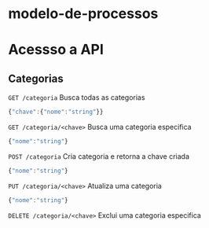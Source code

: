 # modelo-de-processos

Acessso a API
=============

Categorias
------------
`GET /categoria` Busca todas as categorias
```javascript
{"chave":{"nome":"string"}}
```

`GET /categoria/<chave>` Busca uma categoria especifica
```javascript
{"nome":"string"}
```

`POST /categoria` Cria categoria e retorna a chave criada
```javascript
{"nome":"string"}
```

`PUT /categoria/<chave>` Atualiza uma categoria
```javascript
{"nome":"string"}
```

`DELETE /categoria/<chave>` Exclui uma categoria especifica 